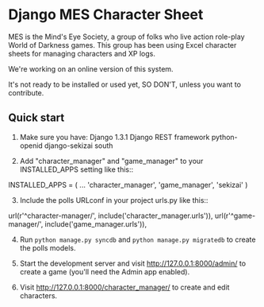 Django MES Character Sheet
===

MES is the Mind's Eye Society, a group of folks who live action role-play World of Darkness games. This group has been using Excel character sheets for managing characters and XP logs.

We're working on an online version of this system.

It's not ready to be installed or used yet, SO DON'T, unless you want to contribute.

Quick start
-----------

1. Make sure you have: 
	Django 1.3.1
	Django REST framework
	python-openid
	django-sekizai 
	south

2. Add "character_manager" and "game_manager" to your INSTALLED_APPS setting like this::

  INSTALLED_APPS = (
  	...
  	'character_manager',
  	'game_manager',
	'sekizai'
  )

3. Include the polls URLconf in your project urls.py like this::

  url(r'^character\-manager/', include('character_manager.urls')),
  url(r'^game\-manager/', include('game_manager.urls')),

4. Run `python manage.py syncdb` and `python manage.py migratedb` to create the polls models.

5. Start the development server and visit http://127.0.0.1:8000/admin/
   to create a game (you'll need the Admin app enabled).

6. Visit http://127.0.0.1:8000/character_manager/ to create and edit characters.
